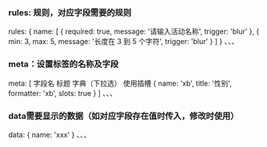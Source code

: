 ### rules: 规则，对应字段需要的规则
rules: {
    name: [
        { required: true, message: '请输入活动名称', trigger: 'blur' },
        { min: 3, max: 5, message: '长度在 3 到 5 个字符', trigger: 'blur' }
    ]
}
、、、
### meta：设置标签的名称及字段
meta: [
    字段名         标题          字典（下拉选）     使用插槽
    { name: 'xb', title: '性别', formatter: 'xb', slots: true }
]
、、、
### data需要显示的数据（如对应字段存在值时传入，修改时使用）
data: {
    name: 'xxx'
}
、、、